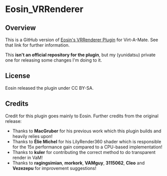 # Eosin_VRRenderer

## Overview

This is a GitHub version of [Eosin's VRRenderer Plugin](https://hub.virtamate.com/resources/video-renderer-for-3d-vr180-vr360-and-flat-2d-audio-bvh-animation-recorder.11994/) for Virt-A-Mate. See that link for further information.

This **isn't an official repository for the plugin**, but my (yunidatsu) private one for releasing some changes I'm doing to it.

## License

Eosin released the plugin under CC BY-SA.

## Credits

Credit for this plugin goes mainly to Eosin. Further credits from the original release:

* Thanks to **MacGruber** for his previous work which this plugin builds and heavily relies upon!
* Thanks to **Élie Michel** for his LilyRender360 shader which is responsible for the 15x performance gain compared to a CPU-based implementation!
* Thanks to **kuler** for contributing the correct method to do transparent render in VaM!
* Thanks to **ragingsimian**, **morkork**, **VAMguy**, **3115062**, **Cleo** and **Vezezepu** for improvement suggestions!
